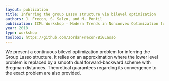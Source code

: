 ```yaml
---
layout: publication
title: Inferring the group Lasso structure via bilevel optimization
authors: J. Frecon, S. Salzo, and M. Pontil
publication: ICML Workshop - Modern Trends in Nonconvex Optimization for Machine Learning
year: 2018
type: workshop
toolbox: https://github.com/JordanFrecon/BiGLasso
---
```


We present a continuous bilevel optimization problem for inferring the Group Lasso structure. It relies on an approximation where the lower level problem is replaced by a smooth dual forward-backward scheme with Bregman distances. Theoretical guarantees regarding its convergence to the exact problem are also provided.
